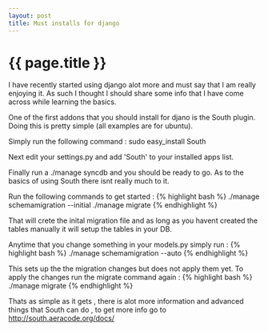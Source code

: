 ```yaml
---
layout: post
title: Must installs for django 
---
```


{{ page.title }}
================

I have recently started using django alot more and must say that I am
really enjoying it. As such I thought I should share some info that I
have come across while learning the basics.

One of the first addons that you should install for djano is the 
South plugin. Doing this is pretty simple (all examples are for 
ubuntu).

Simply run the following command :
	sudo easy_install South

Next edit your settings.py and add 'South' to your installed apps list.

Finally run a ./manage syncdb and you should be ready to go. As to the 
basics of using South there isnt really much to it.

Run the following commands to get started :
	{% highlight bash %}
	./manage schemamigration <yourappname> --initial
	./manage migrate <yourappname>
	{% endhighlight %}

That will crete the inital migration file and as long as you havent
created the tables manually it will setup the tables in your DB.

Anytime that you change something in your models.py simply run :
	{% highlight bash %}
	./manage schemamigration <yourappname> --auto 
	{% endhighlight %}

This sets up the the migration changes but does not apply them yet.
To apply the changes run the migrate command again :
	{% highlight bash %}
	./manage migrate <yourappname>
	{% endhighlight %}

Thats as simple as it gets , there is alot more information and
advanced things that South can do , to get more info go to 
http://south.aeracode.org/docs/
